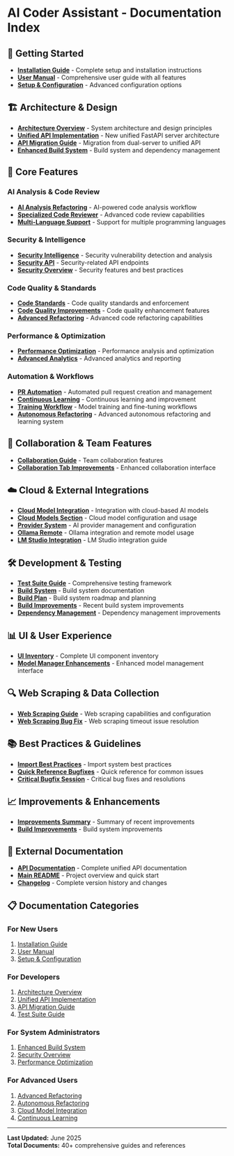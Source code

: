 # AI Coder Assistant - Documentation Index

## 🚀 Getting Started

- **[Installation Guide](installation_guide.md)** - Complete setup and installation instructions
- **[User Manual](user_manual.md)** - Comprehensive user guide with all features
- **[Setup & Configuration](setup_and_configuration_guide.md)** - Advanced configuration options

## 🏗️ Architecture & Design

- **[Architecture Overview](ARCHITECTURE.md)** - System architecture and design principles
- **[Unified API Implementation](UNIFIED_API_IMPLEMENTATION.md)** - New unified FastAPI server architecture
- **[API Migration Guide](API_MIGRATION_GUIDE.md)** - Migration from dual-server to unified API
- **[Enhanced Build System](ENHANCED_BUILD_SYSTEM_SUMMARY.md)** - Build system and dependency management

## 🔧 Core Features

### AI Analysis & Code Review
- **[AI Analysis Refactoring](ai_analysis_refactoring_session.md)** - AI-powered code analysis workflow
- **[Specialized Code Reviewer](SPECIALIZED_CODE_REVIEWER_GUIDE.md)** - Advanced code review capabilities
- **[Multi-Language Support](multi_language_support.md)** - Support for multiple programming languages

### Security & Intelligence
- **[Security Intelligence](security_intelligence_guide.md)** - Security vulnerability detection and analysis
- **[Security API](SECURITY_API.md)** - Security-related API endpoints
- **[Security Overview](SECURITY.md)** - Security features and best practices

### Code Quality & Standards
- **[Code Standards](code_standards_guide.md)** - Code quality standards and enforcement
- **[Code Quality Improvements](CODE_QUALITY_IMPROVEMENTS.md)** - Code quality enhancement features
- **[Advanced Refactoring](advanced_refactoring_guide.md)** - Advanced code refactoring capabilities

### Performance & Optimization
- **[Performance Optimization](performance_optimization_guide.md)** - Performance analysis and optimization
- **[Advanced Analytics](advanced_analytics_guide.md)** - Advanced analytics and reporting

### Automation & Workflows
- **[PR Automation](pr_automation_guide.md)** - Automated pull request creation and management
- **[Continuous Learning](continuous_learning_guide.md)** - Continuous learning and improvement
- **[Training Workflow](training_workflow.md)** - Model training and fine-tuning workflows
- **[Autonomous Refactoring](autonomous_refactoring_guide.md)** - Advanced autonomous refactoring and learning system

## 🤝 Collaboration & Team Features

- **[Collaboration Guide](collaboration_guide.md)** - Team collaboration features
- **[Collaboration Tab Improvements](COLLABORATION_TAB_IMPROVEMENTS.md)** - Enhanced collaboration interface

## ☁️ Cloud & External Integrations

- **[Cloud Model Integration](cloud_model_integration_guide.md)** - Integration with cloud-based AI models
- **[Cloud Models Section](cloud_models_section.md)** - Cloud model configuration and usage
- **[Provider System](provider_system_guide.md)** - AI provider management and configuration
- **[Ollama Remote](ollama_remote_guide.md)** - Ollama integration and remote model usage
- **[LM Studio Integration](LM_STUDIO_INTEGRATION.md)** - LM Studio integration guide

## 🛠️ Development & Testing

- **[Test Suite Guide](test_suite_guide.md)** - Comprehensive testing framework
- **[Build System](BUILD_README.md)** - Build system documentation
- **[Build Plan](BUILD_PLAN.md)** - Build system roadmap and planning
- **[Build Improvements](BUILD_IMPROVEMENTS_SUMMARY.md)** - Recent build system improvements
- **[Dependency Management](DEPENDENCY_MANAGEMENT_IMPROVEMENTS.md)** - Dependency management improvements

## 📊 UI & User Experience

- **[UI Inventory](ui_inventory.md)** - Complete UI component inventory
- **[Model Manager Enhancements](MODEL_MANAGER_ENHANCEMENTS.md)** - Enhanced model management interface

## 🔍 Web Scraping & Data Collection

- **[Web Scraping Guide](web_scraping_guide.md)** - Web scraping capabilities and configuration
- **[Web Scraping Bug Fix](WEB_SCRAPING_TIMEOUT_BUG_FIX.md)** - Web scraping timeout issue resolution

## 📚 Best Practices & Guidelines

- **[Import Best Practices](IMPORT_BEST_PRACTICES.md)** - Import system best practices
- **[Quick Reference Bugfixes](QUICK_REFERENCE_BUGFIXES.md)** - Quick reference for common issues
- **[Critical Bugfix Session](CRITICAL_BUGFIX_SESSION_2025_06_21.md)** - Critical bug fixes and resolutions

## 📈 Improvements & Enhancements

- **[Improvements Summary](IMPROVEMENTS_SUMMARY.md)** - Summary of recent improvements
- **[Build Improvements](BUILD_IMPROVEMENTS_SUMMARY.md)** - Build system improvements

## 🔗 External Documentation

- **[API Documentation](../api/README.md)** - Complete unified API documentation
- **[Main README](../README.md)** - Project overview and quick start
- **[Changelog](../CHANGELOG.md)** - Complete version history and changes

## 📋 Documentation Categories

### For New Users
1. [Installation Guide](installation_guide.md)
2. [User Manual](user_manual.md)
3. [Setup & Configuration](setup_and_configuration_guide.md)

### For Developers
1. [Architecture Overview](ARCHITECTURE.md)
2. [Unified API Implementation](UNIFIED_API_IMPLEMENTATION.md)
3. [API Migration Guide](API_MIGRATION_GUIDE.md)
4. [Test Suite Guide](test_suite_guide.md)

### For System Administrators
1. [Enhanced Build System](ENHANCED_BUILD_SYSTEM_SUMMARY.md)
2. [Security Overview](SECURITY.md)
3. [Performance Optimization](performance_optimization_guide.md)

### For Advanced Users
1. [Advanced Refactoring](advanced_refactoring_guide.md)
2. [Autonomous Refactoring](autonomous_refactoring_guide.md)
3. [Cloud Model Integration](cloud_model_integration_guide.md)
4. [Continuous Learning](continuous_learning_guide.md)

---

**Last Updated:** June 2025  
**Total Documents:** 40+ comprehensive guides and references 